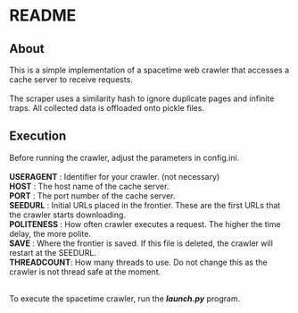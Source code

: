 # README


## About

This is a simple implementation of a spacetime web crawler
that accesses a cache server to receive requests.
<br><br>
The scraper uses a similarity hash to ignore duplicate pages 
and infinite traps. All collected data is offloaded onto 
pickle files.

## Execution

Before running the crawler, adjust the parameters in config.ini. <br><br>
**USERAGENT**  : Identifier for your crawler. (not necessary) <br>
**HOST**       : The host name of the cache server. <br>
**PORT**       : The port number of the cache server. <br>
**SEEDURL**    : Initial URLs placed in the frontier. These are the first URLs that the crawler starts downloading. <br>
**POLITENESS** : How often crawler executes a request. The higher the time delay, the more polite. <br>
**SAVE**       : Where the frontier is saved. If this file is deleted, the crawler will restart at the SEEDURL. <br>
**THREADCOUNT**: How many threads to use. Do not change this as the crawler is not thread safe at the moment.
<br><br>

To execute the spacetime crawler, run the ***launch.py*** program.
